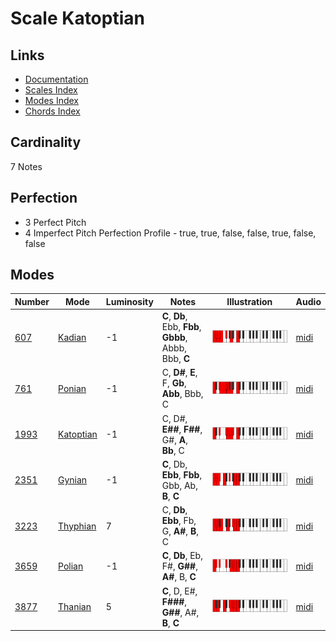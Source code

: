 # Scale Katoptian

## Links

- [Documentation](README.md)
- [Scales Index](Scales.md)
- [Modes Index](Modes.md)
- [Chords Index](Chords.md)

## Cardinality

7 Notes

## Perfection

- 3 Perfect Pitch
- 4 Imperfect Pitch
Perfection Profile - true, true, false, false, true, false, false

## Modes

| Number | Mode | Luminosity | Notes | Illustration | Audio |
|--------|------|------------|-------|--------------|-------|
| [607](https://ianring.com/musictheory/scales/607) | [Kadian](ModeKadian.md) | -1 | **C**, **Db**, Ebb, **Fbb**, **Gbbb**, Abbb, Bbb, **C** | ![CNaturalKadian](ModeCNaturalKadian.png) | [midi](https://github.com/edipermadi/music/blob/main/docs/ModeCNaturalKadian.mid?raw=true) | 
| [761](https://ianring.com/musictheory/scales/761) | [Ponian](ModePonian.md) | -1 | C, **D#**, **E**, F, **Gb**, **Abb**, Bbb, C | ![CNaturalPonian](ModeCNaturalPonian.png) | [midi](https://github.com/edipermadi/music/blob/main/docs/ModeCNaturalPonian.mid?raw=true) | 
| [1993](https://ianring.com/musictheory/scales/1993) | [Katoptian](ModeKatoptian.md) | -1 | C, D#, **E##**, **F##**, G#, **A**, **Bb**, C | ![CNaturalKatoptian](ModeCNaturalKatoptian.png) | [midi](https://github.com/edipermadi/music/blob/main/docs/ModeCNaturalKatoptian.mid?raw=true) | 
| [2351](https://ianring.com/musictheory/scales/2351) | [Gynian](ModeGynian.md) | -1 | **C**, Db, **Ebb**, **Fbb**, Gbb, Ab, **B**, **C** | ![CNaturalGynian](ModeCNaturalGynian.png) | [midi](https://github.com/edipermadi/music/blob/main/docs/ModeCNaturalGynian.mid?raw=true) | 
| [3223](https://ianring.com/musictheory/scales/3223) | [Thyphian](ModeThyphian.md) | 7 | C, **Db**, **Ebb**, Fb, G, **A#**, **B**, C | ![CNaturalThyphian](ModeCNaturalThyphian.png) | [midi](https://github.com/edipermadi/music/blob/main/docs/ModeCNaturalThyphian.mid?raw=true) | 
| [3659](https://ianring.com/musictheory/scales/3659) | [Polian](ModePolian.md) | -1 | **C**, **Db**, Eb, F#, **G##**, **A#**, B, **C** | ![CNaturalPolian](ModeCNaturalPolian.png) | [midi](https://github.com/edipermadi/music/blob/main/docs/ModeCNaturalPolian.mid?raw=true) | 
| [3877](https://ianring.com/musictheory/scales/3877) | [Thanian](ModeThanian.md) | 5 | **C**, D, E#, **F###**, **G##**, A#, **B**, **C** | ![CNaturalThanian](ModeCNaturalThanian.png) | [midi](https://github.com/edipermadi/music/blob/main/docs/ModeCNaturalThanian.mid?raw=true) | 
